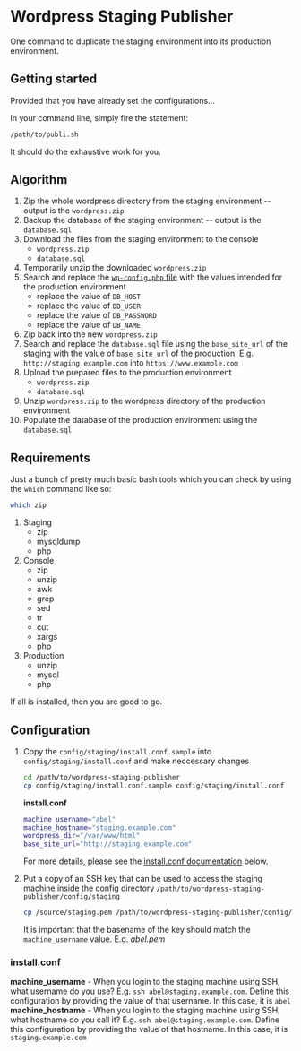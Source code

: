 # Wordpress Staging Publisher

One command to duplicate the staging environment into its production environment.

## Getting started

Provided that you have already set the configurations...

In your command line, simply fire the statement:

```bash
/path/to/publi.sh
```

It should do the exhaustive work for you.

## Algorithm

1. Zip the whole wordpress directory from the staging environment -- output is the `wordpress.zip`
2. Backup the database of the staging environment -- output is the `database.sql`
3. Download the files from the staging environment to the console
   - `wordpress.zip`
   - `database.sql`
4. Temporarily unzip the downloaded `wordpress.zip`
5. Search and replace the [`wp-config.php` file](https://wordpress.org/support/article/editing-wp-config-php/) with the values intended for the production environment
   - replace the value of `DB_HOST`
   - replace the value of `DB_USER`
   - replace the value of `DB_PASSWORD`
   - replace the value of `DB_NAME`
6. Zip back into the new `wordpress.zip`
7. Search and replace the `database.sql` file using the `base_site_url` of the staging with the value of `base_site_url` of the production. E.g. `http://staging.example.com` into `https://www.example.com`
8. Upload the prepared files to the production environment
   - `wordpress.zip`
   - `database.sql`
9. Unzip `wordpress.zip` to the wordpress directory of the production environment
10. Populate the database of the production environment using the `database.sql`

## Requirements

Just a bunch of pretty much basic bash tools which you can check by using the `which` command like so:

```bash
which zip
```

1. Staging
   - zip
   - mysqldump
   - php
2. Console
   - zip
   - unzip
   - awk
   - grep
   - sed
   - tr
   - cut
   - xargs
   - php
3. Production
   - unzip
   - mysql
   - php

If all is installed, then you are good to go.

## Configuration

1. Copy the `config/staging/install.conf.sample` into `config/staging/install.conf` and make neccessary changes
   ```bash
   cd /path/to/wordpress-staging-publisher
   cp config/staging/install.conf.sample config/staging/install.conf
   ```

   **install.conf**
   ```bash
   machine_username="abel"
   machine_hostname="staging.example.com"
   wordpress_dir="/var/www/html"
   base_site_url="http://staging.example.com"
   ```
   For more details, please see the [install.conf documentation](#install-conf) below.

2. Put a copy of an SSH key that can be used to access the staging machine inside the config directory `/path/to/wordpress-staging-publisher/config/staging`
   ```bash
   cp /source/staging.pem /path/to/wordpress-staging-publisher/config/staging/abel.pem
   ```
   It is important that the basename of the key should match the `machine_username` value. E.g. *abel.pem*


### install.conf

**machine_username** - When you login to the staging machine using SSH, what username do you use? E.g. `ssh abel@staging.example.com`. Define this configuration by providing the value of that username. In this case, it is `abel`
**machine_hostname** - When you login to the staging machine using SSH, what hostname do you call it? E.g. `ssh abel@staging.example.com`. Define this configuration by providing the value of that hostname. In this case, it is `staging.example.com`
